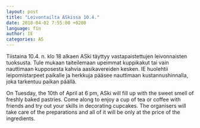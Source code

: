 ```yaml
---
layout: post
title: "Leivontailta ASkissa 10.4."
date: 2018-04-02 7:55:00 +0200
language: fin
author: IE
categories: AS
---
```

Tiistaina 10.4. n. klo 18 alkaen ASki täyttyy vastapaistettujen leivonnaisten tuoksusta. Tule mukaan taiteilemaan upeimmat kuppikakut tai vain nauttimaan kupposesta kahvia aasikavereiden kesken. IE huolehtii leipomistarpeet paikalle ja herkkuja pääsee nauttimaan kustannushinnalla, joka tarkentuu paikan päällä.

On Tuesday, the 10th of April at 6 pm, ASki will fill up with the sweet smell of freshly baked pastries. Come along to enjoy a cup of tea or coffee with friends and try out your skills in decorating cupcakes. The organisers will take care of the preparations and all of it will be only at the price of the ingredients.